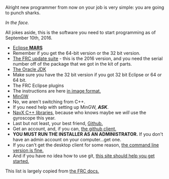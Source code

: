 Alright new programmer from now on your job is very simple: you are going to punch sharks.

*In the face.*

All jokes aside, this is the software you need to start programming as of September 10th, 2016.

* [Eclipse __MARS__](https://eclipse.org/downloads/packages/release/Mars/2)
 * Remember if you get the 64-bit version or the 32 bit version.
* [The FRC update suite](http://www.ni.com/download/first-robotics-software-2016/5773/en) - this is the 2016 version, and you need the serial number off of the package that we got in the kit of parts.
* [The Oracle JDK](http://www.oracle.com/technetwork/java/javase/downloads/index.html)
 * Make sure you have the 32 bit version if you got 32 bit Eclipse or 64 or 64 bit.
* The FRC Eclipse plugins
 * The instructions are here [in image format.](https://s3.amazonaws.com/screensteps_live/images/Wpilib/145002/30/rendered/7255971c-a1a7-4f32-91d9-7b868f5604c8_display.png?AWSAccessKeyId=AKIAJRW37ULKKSXWY73Q&Expires=1473376357&Signature=S11tb6EyrucFIrKxCN0DDNMzVx4%3D)
* [MinGW](http://downloads.sourceforge.net/project/mingw/Installer/mingw-get-setup.exe?r=https%3A%2F%2Fsourceforge.net%2Fprojects%2Fmingw%2Ffiles%2FInstaller%2F&ts=1473376643&use_mirror=superb-sea2)
 * No, we aren't switching from C++.
 * If you need help with setting up MinGW, ***ASK***.
* [NavX C++ libraries](http://www.pdocs.kauailabs.com/navx-mxp/software/roborio-libraries/c/), because who knows maybe we *will* use the gyroscope this year.
* Last but not least, your best friend, [Github.](https://www.github.com)
 * Get an account, and, if you can, [the github client.](https://desktop.github.com/)
  * **YOU MUST RUN THE INSTALLER AS AN ADMINISTRATOR.** If you don't have an admin account on your computer...get one.
 * If you can't get the desktop client for some reason, [the command line version is fine.](https://git-scm.com/)
 * And if you have no idea how to use git, [this site should help you get started.](https://try.github.io/levels/1/challenges/1)

This list is largely copied from [the FRC docs.](https://wpilib.screenstepslive.com/s/4485/m/13810/l/145002-installing-eclipse-c-java)
